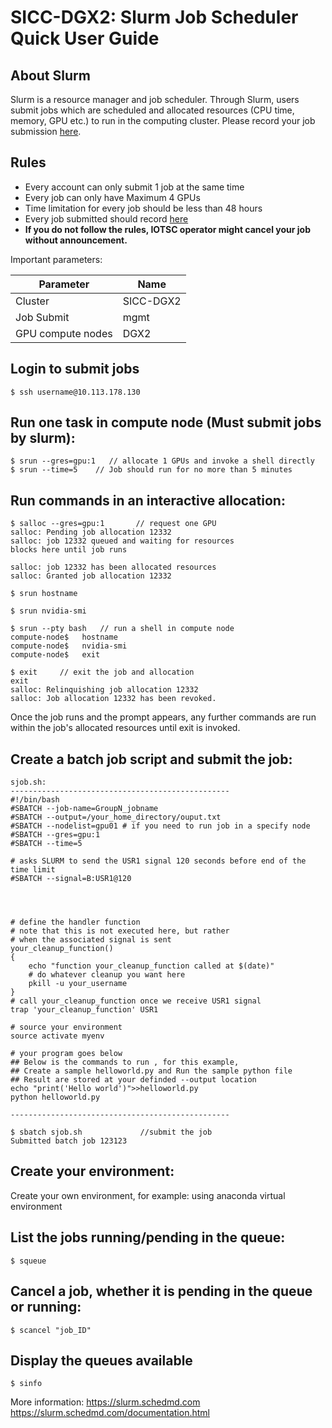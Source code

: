 # SICC-DGX2: Slurm Job Scheduler Quick User Guide


## About Slurm

Slurm is a resource manager and job scheduler. Through Slurm, users submit jobs which are scheduled and allocated resources (CPU time, memory, GPU etc.) to run in the computing cluster. Please record your job submission [here](https://forms.office.com/Pages/ResponsePage.aspx?id=RuzudkD-G06rQh1tn5G4qWXKXvHUnFVFuBJG5SUPRN9UMU0zR1VSMzlNQUVIWjExR0lCU0hXWEtaNS4u).

## Rules

 - Every account can only submit 1 job at the same time
 - Every job can only have Maximum 4 GPUs
 - Time limitation for every job should be less than 48 hours
 - Every job submitted should record [here](https://forms.office.com/Pages/ResponsePage.aspx?id=RuzudkD-G06rQh1tn5G4qWXKXvHUnFVFuBJG5SUPRN9UMU0zR1VSMzlNQUVIWjExR0lCU0hXWEtaNS4u)
 - **If you do not follow the rules, IOTSC operator might cancel your job without announcement.**

Important parameters:

| Parameter | Name |
| ------ | ------ |
| Cluster | SICC-DGX2 |
| Job Submit | mgmt |
| GPU compute nodes | DGX2 |

## Login to submit jobs

    $ ssh username@10.113.178.130 

## Run one task in compute node (Must submit jobs by slurm):

    $ srun --gres=gpu:1   // allocate 1 GPUs and invoke a shell directly
    $ srun --time=5    // Job should run for no more than 5 minutes

## Run commands in an interactive allocation:

    $ salloc --gres=gpu:1       // request one GPU  
    salloc: Pending job allocation 12332
    salloc: job 12332 queued and waiting for resources
    blocks here until job runs

    salloc: job 12332 has been allocated resources
    salloc: Granted job allocation 12332

    $ srun hostname

    $ srun nvidia-smi 

    $ srun --pty bash   // run a shell in compute node
    compute-node$   hostname
    compute-node$   nvidia-smi
    compute-node$   exit

    $ exit     // exit the job and allocation
    exit
    salloc: Relinquishing job allocation 12332
    salloc: Job allocation 12332 has been revoked.

Once the job runs and the prompt appears, any further commands are run within the job's allocated resources until exit is invoked.

## Create a batch job script and submit the job:

    sjob.sh:
    -------------------------------------------------
    #!/bin/bash
    #SBATCH --job-name=GroupN_jobname
    #SBATCH --output=/your_home_directory/ouput.txt
    #SBATCH --nodelist=gpu01 # if you need to run job in a specify node
    #SBATCH --gres=gpu:1
    #SBATCH --time=5

    # asks SLURM to send the USR1 signal 120 seconds before end of the time limit
    #SBATCH --signal=B:USR1@120




    # define the handler function
    # note that this is not executed here, but rather
    # when the associated signal is sent
    your_cleanup_function()
    {
        echo "function your_cleanup_function called at $(date)"
        # do whatever cleanup you want here
        pkill -u your_username
    }
    # call your_cleanup_function once we receive USR1 signal
    trap 'your_cleanup_function' USR1

    # source your environment
    source activate myenv

    # your program goes below
    ## Below is the commands to run , for this example,
    ## Create a sample helloworld.py and Run the sample python file 
    ## Result are stored at your definded --output location
    echo "print('Hello world')">>helloworld.py
    python helloworld.py

    -------------------------------------------------

    $ sbatch sjob.sh             //submit the job
    Submitted batch job 123123

## Create your environment:

Create your own environment, for example: using anaconda virtual environment

## List the jobs running/pending in the queue:

    $ squeue

## Cancel a job, whether it is pending in the queue or running:

    $ scancel "job_ID"

## Display the queues available

    $ sinfo

More information: 
https://slurm.schedmd.com
https://slurm.schedmd.com/documentation.html